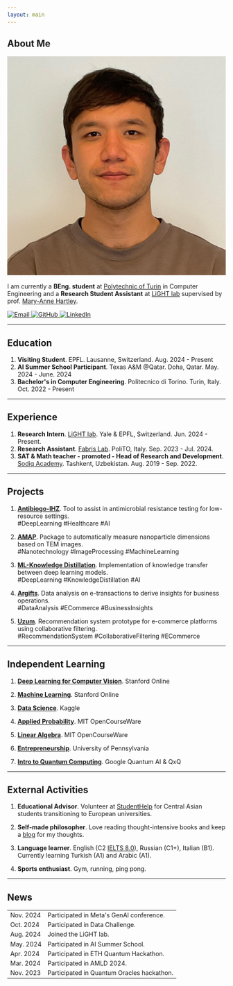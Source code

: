 ```yaml
---
layout: main
---
```

## <span class="section-bar"></span> About Me

<img class="profile-picture" src="profile-picture.jpeg">

I am currently a **BEng. student** at [Polytechnic of Turin]([https://epfl.ch](https://www.polito.it/)) in Computer Engineering and a **Research Student Assistant** at [LiGHT lab]([https://www.yale-light.org/]) supervised by prof. [Mary-Anne Hartley]([https://medicine.yale.edu/profile/mary-anne-hartley/]). 

<p align="left">
  <a href="mailto:mukhammadali.sayfiddinov@student.polito.it">
    <img src="https://img.icons8.com/ios-filled/50/000000/email.png" alt="Email" style="width:20px; height:20px;" />
  </a>
  <a href="https://github.com/aleph17">
    <img src="https://img.icons8.com/ios-filled/50/000000/github.png" alt="GitHub" style="width:20px; height:20px;" />
  </a>
  <a href="https://www.linkedin.com/in/mukali/">
    <img src="https://img.icons8.com/ios-filled/50/000000/linkedin.png" alt="LinkedIn" style="width:20px; height:20px;" />
  </a>
</p>

---

## <span class="section-bar"></span> Education

1. **Visiting Student**. EPFL. Lausanne, Switzerland. <span class="dates">Aug. 2024 - Present</span>
2. **AI Summer School Participant**. Texas A&M @Qatar. Doha, Qatar. <span class="dates">May. 2024 - June. 2024</span>
3. **Bachelor's in Computer Engineering**. Politecnico di Torino. Turin, Italy. <span class="dates">Oct. 2022 - Present</span>

---

## <span class="section-bar"></span> Experience

1. **Research Intern**. [LiGHT lab](https://www.yale-light.org/). Yale & EPFL, Switzerland. <span class="dates">Jun. 2024 - Present.</span> <br> 
2. **Research Assistant**. [Fabris Lab](https://www.epfl.ch/labs/dhlab/). PoliTO, Italy. <span class="dates">Sep. 2023 - Jul. 2024.</span> <br> 
3. **SAT & Math teacher - promoted - Head of Research and Development**. [Sodiq Academy](https://sodiqacademy.uz/). Tashkent, Uzbekistan. <span class="dates">Aug. 2019 - Sep. 2022.</span>

--- 

## <span class="section-bar"></span> Projects
1. **[Antibiogo-IHZ](https://github.com/aleph17/Antibiogo--IHZ)**. Tool to assist in antimicrobial resistance testing for low-resource settings. <br> <span class="tag">#DeepLearning</span> <span class="tag">#Healthcare</span> <span class="tag">#AI</span>

2. **[AMAP](https://github.com/aleph17/AMAP)**. Package to automatically measure nanoparticle dimensions based on TEM images. <br> <span class="tag">#Nanotechnology</span> <span class="tag">#ImageProcessing</span> <span class="tag">#MachineLearning</span>

3. **[ML-Knowledge Distillation](https://github.com/aleph17/ML-KnowledgeDistillation)**. Implementation of knowledge transfer between deep learning models. <br> <span class="tag">#DeepLearning</span> <span class="tag">#KnowledgeDistillation</span> <span class="tag">#AI</span>

4. **[Argifts](https://github.com/aleph17/Argifts-Data-Analysis)**. Data analysis on e-transactions to derive insights for business operations. <br> <span class="tag">#DataAnalysis</span> <span class="tag">#ECommerce</span> <span class="tag">#BusinessInsights</span>

5. **[Uzum](https://github.com/aleph17/Uzum)**. Recommendation system prototype for e-commerce platforms using collaborative filtering. <br> <span class="tag">#RecommendationSystem</span> <span class="tag">#CollaborativeFiltering</span> <span class="tag">#ECommerce</span>

---


## <span class="section-bar"></span> Independent Learning
1. **[Deep Learning for Computer Vision](https://github.com/aleph17/cs231n)**. Stanford Online

2. **[Machine Learning](https://coursera.org/verify/specialization/EQK94P2236NR)**. Stanford Online

3. **[Data Science](https://drive.google.com/drive/folders/1GaDuIVe9gUTxDT-hVQuBrO8uhJqlO5_H?usp=drive_link)**. Kaggle

4. **[Applied Probability](https://drive.google.com/file/d/13lU3xfmI12Z88l9tEWb4w-F8dSRaVrkd/view?usp=sharing%20-)**. MIT OpenCourseWare

5. **[Linear Algebra](https://drive.google.com/file/d/1Ibgi8zKDHEeeuuIBBeV1oObm8PBLoPdq/view?usp=sharing)**. MIT OpenCourseWare

6. **[Entrepreneurship](https://coursera.org/verify/specialization/75F3XIG0IMUF)**. University of Pennsylvania

7. **[Intro to Quantum Computing](https://drive.google.com/file/d/1XlsxQS0pzdEUZvcIVNEF4eA2m0XKp4Ij/view?usp=sharing)**. Google Quantum AI & QxQ

---

## <span class="section-bar"></span> External Activities
1. **Educational Advisor**. Volunteer at [StudentHelp](https://t.me/StudentHelpItaly) for Central Asian students transitioning to European universities.

2. **Self-made philosopher**. Love reading thought-intensive books and keep a [blog](https://t.me/inshorter) for my thoughts.

3. **Language learner**. English (C2 [IELTS 8.0](https://drive.google.com/file/d/187g0toTuzfwWyZoiEZ4tScRzL2aY58Nq/view?usp=sharing)), Russian (C1+), Italian (B1). Currently learning Turkish (A1) and Arabic (A1).

4. **Sports enthusiast**. Gym, running, ping pong.

---

## <span class="section-bar"></span> News
<table>
  <tr>
    <td>Nov. 2024</td>
    <td>Participated in Meta's GenAI conference.</td>
  </tr>
  <tr>
    <td>Oct. 2024</td>
    <td>Participated in Data Challenge.</td>
  </tr>
  <tr>
    <td>Aug. 2024</td>
    <td>Joined the LiGHT lab.</td>
  </tr>
  <tr>
    <td>May. 2024</td>
    <td>Participated in AI Summer School.</td>
  </tr>
  <tr>
    <td>Apr. 2024</td>
    <td>Participated in ETH Quantum Hackathon.</td>
  </tr>
  <tr>
    <td>Mar. 2024</td>
    <td>Participated in AMLD 2024.</td>
  </tr>
  <tr>
    <td>Nov. 2023</td>
    <td>Participated in Quantum Oracles hackathon.</td>
  </tr>
</table>
